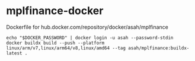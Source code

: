 # mplfinance-docker

Dockerfile for hub.docker.com/repository/docker/asah/mplfinance

```
echo "$DOCKER_PASSWORD" | docker login -u asah --password-stdin
docker buildx build --push --platform linux/arm/v7,linux/arm64/v8,linux/amd64 --tag asah/mplfinance:buildx-latest .
```
